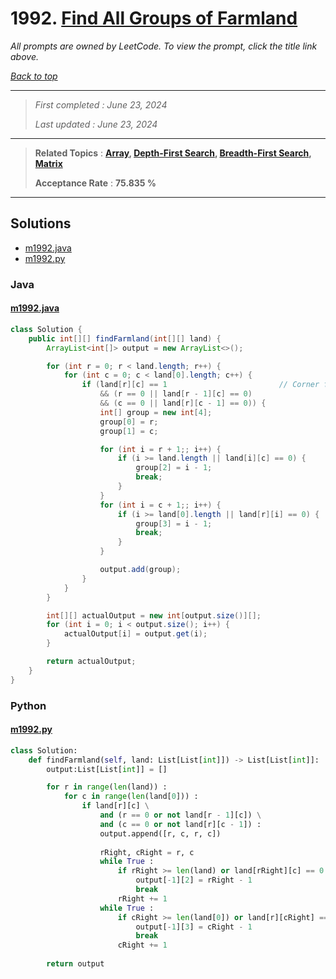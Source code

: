 # 1992. [Find All Groups of Farmland](<https://leetcode.com/problems/find-all-groups-of-farmland>)

*All prompts are owned by LeetCode. To view the prompt, click the title link above.*

*[Back to top](<../README.md>)*

------

> *First completed : June 23, 2024*
>
> *Last updated : June 23, 2024*

------

> **Related Topics** : **[Array](<by_topic/Array.md>), [Depth-First Search](<by_topic/Depth-First Search.md>), [Breadth-First Search](<by_topic/Breadth-First Search.md>), [Matrix](<by_topic/Matrix.md>)**
>
> **Acceptance Rate** : **75.835 %**

------

## Solutions

- [m1992.java](<../my-submissions/m1992.java>)
- [m1992.py](<../my-submissions/m1992.py>)
### Java
#### [m1992.java](<../my-submissions/m1992.java>)
```Java
class Solution {
    public int[][] findFarmland(int[][] land) {
        ArrayList<int[]> output = new ArrayList<>();

        for (int r = 0; r < land.length; r++) {
            for (int c = 0; c < land[0].length; c++) {
                if (land[r][c] == 1                         // Corner found
                    && (r == 0 || land[r - 1][c] == 0)
                    && (c == 0 || land[r][c - 1] == 0)) {
                    int[] group = new int[4];
                    group[0] = r;
                    group[1] = c;

                    for (int i = r + 1;; i++) {
                        if (i >= land.length || land[i][c] == 0) {
                            group[2] = i - 1;
                            break;
                        }
                    }
                    for (int i = c + 1;; i++) {
                        if (i >= land[0].length || land[r][i] == 0) {
                            group[3] = i - 1;
                            break;
                        }
                    }

                    output.add(group);
                }
            }
        }

        int[][] actualOutput = new int[output.size()][];
        for (int i = 0; i < output.size(); i++) {
            actualOutput[i] = output.get(i);
        }

        return actualOutput;
    }
}
```

### Python
#### [m1992.py](<../my-submissions/m1992.py>)
```Python
class Solution:
    def findFarmland(self, land: List[List[int]]) -> List[List[int]]:
        output:List[List[int]] = []

        for r in range(len(land)) :
            for c in range(len(land[0])) :
                if land[r][c] \
                    and (r == 0 or not land[r - 1][c]) \
                    and (c == 0 or not land[r][c - 1]) :
                    output.append([r, c, r, c])
                    
                    rRight, cRight = r, c
                    while True :
                        if rRight >= len(land) or land[rRight][c] == 0 :
                            output[-1][2] = rRight - 1
                            break
                        rRight += 1
                    while True :
                        if cRight >= len(land[0]) or land[r][cRight] == 0 :
                            output[-1][3] = cRight - 1
                            break
                        cRight += 1
        
        return output
```

